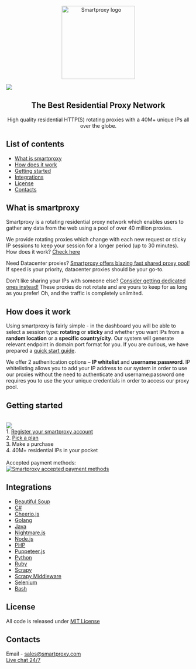 <p align="center">
    <a href="https://smartproxy.com/"><img src="https://images.prismic.io/smartproxy/400e44d6-09ea-4168-a848-ed0e7cfb442a_sp-logo-dark-vertical.png" alt="Smartproxy logo" width="200"></a>
  </a>
</p>

[<img src="https://i.ibb.co/S6ytt21/github-banner.png">](https://dashboard.smartproxy.com/register?coupon=SMARTHUB20&utm_source=github&utm_medium=referral&utm_campaign=repository&utm_content=banner)

<h2 align="center">
  The Best Residential Proxy Network
</h2>

<p align="center">
High quality residential HTTP(S) rotating proxies with a 40M+ unique IPs all over the globe.
</p>

## List of contents

- [What is smartproxy](#what-is-smartproxy)
- [How does it work](#how-does-it-work)
- [Getting started](#getting-started)
- [Integrations](#integrations)
- [License](#license)
- [Contacts](#contacts)
 
## What is smartproxy
Smartproxy is a rotating residential proxy network which enables users to gather any data from the web using a pool of over 40 million proxies.

We provide rotating proxies which change with each new request or sticky IP sessions to keep your session for a longer period (up to 30 minutes). How does it work? [Check here](https://smartproxy.com/questions/how-does-it-work?utm_source=github&utm_medium=referral&utm_campaign=repository&utm_content=hyperlink)

Need Datacenter proxies? [Smartproxy offers blazing fast shared proxy pool!](https://smartproxy.com/proxies/shared-proxies?utm_source=github&utm_medium=referral&utm_campaign=repository&utm_content=hyperlink) If speed is your priority, datacenter proxies should be your go-to.

Don't like sharing your IPs with someone else? [Consider getting dedicated ones instead!](https://smartproxy.com/proxies/dedicated-datacenter-proxies?utm_source=github&utm_medium=referral&utm_campaign=repository&utm_content=hyperlink) These proxies do not rotate and are yours to keep for as long as you prefer! Oh, and the traffic is completely unlimited.

## How does it work

Using smartproxy is fairly simple - in the dashboard you will be able to select a session type: **rotating** or **sticky** and whether you want IPs from a **random location** or a **specific country/city**. Our system will generate relevant endpoint in domain:port format for you. If you are curious, we have prepared a [quick start guide](https://smartproxy.com/smartproxy-quick-start-guide?utm_source=github&utm_medium=referral&utm_campaign=repository&utm_content=hyperlink).

We offer 2 authenitcation options – **IP whitelist** and **username:password**. IP whitelisting allows you to add your IP address to our system in order to use our proxies without the need to authenticate and username:password one requires you to use the your unique credentials in order to access our proxy pool.
  
## Getting started
<br>[<img src="https://i.imgur.com/V2NhawG.png">](https://dashboard.smartproxy.com/register?utm_source=github&utm_medium=referral&utm_campaign=repository&utm_content=image)
<br> 1. [Register your smartproxy account](https://dashboard.smartproxy.com/register?coupon=SMARTHUB20&utm_source=github&utm_medium=referral&utm_campaign=repository&utm_content=hyperlink)
<br> 2. [Pick a plan](https://smartproxy.com/proxies/residential-proxies/pricing?utm_source=github&utm_medium=referral&utm_campaign=repository&utm_content=hyperlink)
<br> 3. Make a purchase
<br> 4. 40M+ residential IPs in your pocket
<br><br>Accepted payment methods:
<br>[<img src="https://i.ibb.co/cY4Xqm0/github-payments.png" alt="Smartproxy accepted payment methods">](https://smartproxy.com/proxies/residential-proxies/pricing?utm_source=github&utm_medium=referral&utm_campaign=repository&utm_content=hyperlink)

## Integrations

- [Beautiful Soup](https://github.com/Smartproxy/BeautifulSoup)
- [C#](https://github.com/Smartproxy/Smartproxy/tree/master/csharp)
- [Cheerio.js](https://github.com/Smartproxy/Cheerio)
- [Golang](https://github.com/Smartproxy/Smartproxy/tree/master/golang)
- [Java](https://github.com/Smartproxy/Smartproxy/tree/master/java)
- [Nightmare.js](https://github.com/Smartproxy/Nightmare)
- [Node.js](https://github.com/Smartproxy/Smartproxy/tree/master/nodejs)
- [PHP](https://github.com/Smartproxy/Smartproxy/tree/master/php)
- [Puppeteer.js](https://github.com/Smartproxy/Puppeteer)
- [Python](https://github.com/Smartproxy/Smartproxy/tree/master/python)
- [Ruby](https://github.com/Smartproxy/Smartproxy/tree/master/ruby)
- [Scrapy](https://github.com/Smartproxy/Scrapy)
- [Scrapy Middleware](https://github.com/Smartproxy/Scrapy-Middleware)
- [Selenium](https://github.com/Smartproxy/Selenium)
- [Bash](https://github.com/Smartproxy/Smartproxy/tree/master/shell)

## License

All code is released under [MIT License](https://github.com/Smartproxy/Smartproxy/blob/master/LICENSE)

## Contacts
Email - sales@smartproxy.com
<br><a href="https://direct.lc.chat/12092754/">Live chat 24/7</a>

